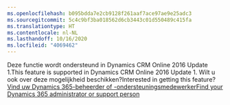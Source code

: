 ```yaml
---
ms.openlocfilehash: b095bdda7e2cb9128f261aaf7ace97ae9e25adc3
ms.sourcegitcommit: 5c4c9bf3ba018562d6cb3443c01d550489c415fa
ms.translationtype: HT
ms.contentlocale: nl-NL
ms.lasthandoff: 10/16/2020
ms.locfileid: "4069462"
---
```

<span data-ttu-id="abbbc-101">Deze functie wordt ondersteund in Dynamics CRM Online 2016 Update 1.</span><span class="sxs-lookup"><span data-stu-id="abbbc-101">This feature is supported in Dynamics CRM Online 2016 Update 1.</span></span> <span data-ttu-id="abbbc-102">Wilt u ook over deze mogelijkheid beschikken?</span><span class="sxs-lookup"><span data-stu-id="abbbc-102">Interested in getting this feature?</span></span> [<span data-ttu-id="abbbc-103">Vind uw Dynamics 365-beheerder of -ondersteuningsmedewerker</span><span class="sxs-lookup"><span data-stu-id="abbbc-103">Find your Dynamics 365 administrator or support person</span></span>](https://docs.microsoft.com/dynamics365/customerengagement/on-premises/basics/find-administrator-support)
